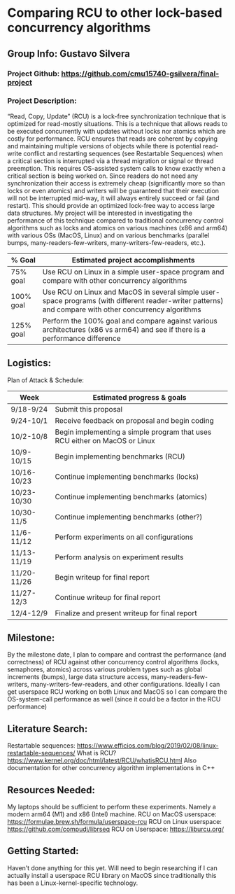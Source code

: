 # Comparing RCU to other lock-based concurrency algorithms 

## Group Info: Gustavo Silvera

### Project Github: https://github.com/cmu15740-gsilvera/final-project 

### Project Description: 
“Read, Copy, Update” (RCU) is a lock-free synchronization technique that is optimized for read-mostly situations. This is a technique that allows reads to be executed concurrently with updates without locks nor atomics which are costly for performance. RCU ensures that reads are coherent by copying and maintaining multiple versions of objects while there is potential read-write conflict and restarting sequences (see Restartable Sequences) when a critical section is interrupted via a thread migration or signal or thread preemption. This requires OS-assisted system calls to know exactly when a critical section is being worked on. Since readers do not need any synchronization their access is extremely cheap (significantly more so than locks or even atomics) and writers will be guaranteed that their execution will not be interrupted mid-way, it will always entirely succeed or fail (and restart). This should provide an optimized lock-free way to access large data structures. My project will be interested in investigating the performance of this technique compared to traditional concurrency control algorithms such as locks and atomics on various machines (x86 and arm64) with various OSs (MacOS, Linux) and on various benchmarks (parallel bumps, many-readers-few-writers, many-writers-few-readers, etc.). 

| % Goal | Estimated project accomplishments | 
| --- | --- |
| 75% goal | Use RCU on Linux in a simple user-space program and compare with other concurrency algorithms | 
| 100% goal | Use RCU on Linux and MacOS in several simple user-space programs (with different reader-writer patterns) and compare with other concurrency algorithms |
| 125% goal | Perform the 100% goal and compare against various architectures (x86 vs arm64) and see if there is a performance difference |



## Logistics:
Plan of Attack & Schedule:

| Week | Estimated progress & goals |
| --- | --- |
| 9/18-9/24 | Submit this proposal| 
| 9/24-10/1 | Receive feedback on proposal and begin coding |
| 10/2-10/8 | Begin implementing a simple program that uses RCU either on MacOS or Linux |
| 10/9-10/15 | Begin implementing benchmarks (RCU) |
| 10/16-10/23 | Continue implementing benchmarks (locks) |
| 10/23-10/30 | Continue implementing benchmarks (atomics) |
| 10/30-11/5 | Continue implementing benchmarks (other?) |
| 11/6-11/12 | Perform experiments on all configurations |
| 11/13-11/19 | Perform analysis on experiment results |
| 11/20-11/26 | Begin writeup for final report |
| 11/27-12/3 | Continue writeup for final report |
| 12/4-12/9 | Finalize and present writeup for final report |


## Milestone:
By the milestone date, I plan to compare and contrast the performance (and correctness) of RCU against other concurrency control algorithms (locks, semaphores, atomics) across various problem types such as global increments (bumps), large data structure access, many-readers-few-writers, many-writers-few-readers, and other configurations. Ideally I can get userspace RCU working on both Linux and MacOS so I can compare the OS-system-call performance as well (since it could be a factor in the RCU performance)

## Literature Search:
Restartable sequences: https://www.efficios.com/blog/2019/02/08/linux-restartable-sequences/ 
What is RCU? https://www.kernel.org/doc/html/latest/RCU/whatisRCU.html
Also documentation for other concurrency algorithm implementations in C++

## Resources Needed:
My laptops should be sufficient to perform these experiments. 
Namely a modern arm64 (M1) and x86 (Intel) machine. 
RCU on MacOS userspace: https://formulae.brew.sh/formula/userspace-rcu
RCU on Linux userspace: https://github.com/compudj/librseq
RCU on Userspace: https://liburcu.org/ 

## Getting Started:
Haven’t done anything for this yet. Will need to begin researching if I can actually install a userspace RCU library on MacOS since traditionally this has been a Linux-kernel-specific technology.
